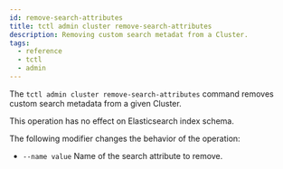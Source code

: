 ```yaml
---
id: remove-search-attributes
title: tctl admin cluster remove-search-attributes
description: Removing custom search metadat from a Cluster.
tags:
  - reference
  - tctl
  - admin
---
```

The `tctl admin cluster remove-search-attributes` command removes custom search metadata from a given Cluster.

This operation has no effect on Elasticsearch index schema.


The following modifier changes the behavior of the operation:

- `--name value`
Name of the search attribute to remove.